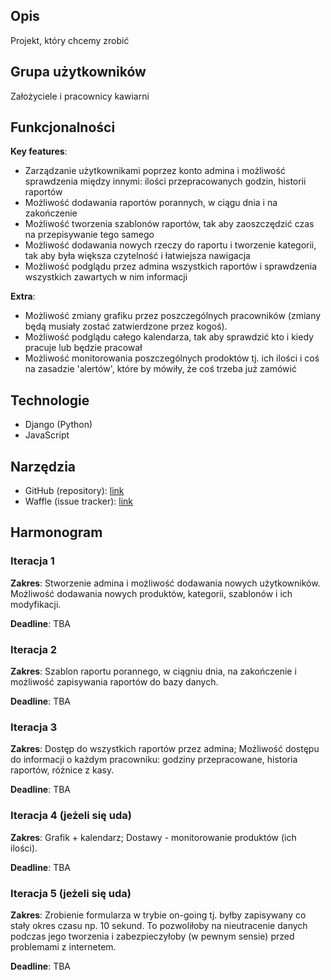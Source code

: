 ## Opis

Projekt, który chcemy zrobić

## Grupa użytkowników

Założyciele i pracownicy kawiarni

## Funkcjonalności

**Key features**:
* Zarządzanie użytkownikami poprzez konto admina i możliwość sprawdzenia
między innymi: ilości przepracowanych godzin, historii raportów
* Możliwość dodawania raportów porannych, w ciągu dnia i na zakończenie
* Możliwość tworzenia szablonów raportów, tak aby zaoszczędzić czas
na przepisywanie tego samego
* Możliwość dodawania nowych rzeczy do raportu i tworzenie kategorii, tak
aby była większa czytelność i łatwiejsza nawigacja
* Możliwość podglądu przez admina wszystkich raportów i sprawdzenia wszystkich
zawartych w nim informacji

**Extra**:
* Możliwość zmiany grafiku przez poszczególnych pracowników (zmiany będą musiały
zostać zatwierdzone przez kogoś).
* Możliwość podglądu całego kalendarza, tak aby sprawdzić kto i kiedy pracuje
lub będzie pracował
* Możliwość monitorowania poszczególnych prodoktów tj. ich ilości i coś
na zasadzie 'alertów', które by mówiły, że coś trzeba już zamówić

## Technologie

* Django (Python)
* JavaScript

## Narzędzia

* GitHub (repository): [link](https://github.com/VirrageS/io-kawiarnie)
* Waffle (issue tracker): [link](https://waffle.io/VirrageS/io-kawiarnie)

## Harmonogram

### Iteracja 1

**Zakres**: Stworzenie admina i możliwość dodawania nowych użytkowników.
Możliwość dodawania nowych produktów, kategorii, szablonów i ich modyfikacji.

**Deadline**: TBA

### Iteracja 2

**Zakres**: Szablon raportu porannego, w ciągniu dnia, na zakończenie i
możliwość zapisywania raportów do bazy danych.

**Deadline**: TBA

### Iteracja 3

**Zakres**: Dostęp do wszystkich raportów przez admina; Możliwość dostępu
do informacji o każdym pracowniku: godziny przepracowane, historia raportów,
różnice z kasy.

**Deadline**: TBA

### Iteracja 4 (jeżeli się uda)

**Zakres**: Grafik + kalendarz; Dostawy - monitorowanie produktów (ich ilości).

**Deadline**: TBA

### Iteracja 5 (jeżeli się uda)

**Zakres**: Zrobienie formularza w trybie on-going tj. byłby zapisywany co stały
okres czasu np. 10 sekund. To pozwoliłoby na nieutracenie danych podczas jego
tworzenia i zabezpieczyłoby (w pewnym sensie) przed problemami z internetem.

**Deadline**: TBA
